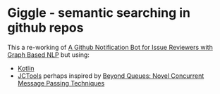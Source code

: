# Giggle - semantic searching in github repos

This a re-working of
[A Github Notification Bot for Issue Reviewers with Graph Based NLP](http://graphaware.com/neo4j/nlp/2016/09/06/power-a-github-bot-for-issue-reviewers-with-graph-based-nlp.html) 
but using:

* [Kotlin](https://kotlinlang.org/)
* [JCTools](https://github.com/JCTools/JCTools) perhaps inspired by [Beyond Queues: Novel Concurrent Message Passing Techniques](https://skillsmatter.com/skillscasts/7783-beyond-queues-novel-concurrent-message-passing-techniques)
